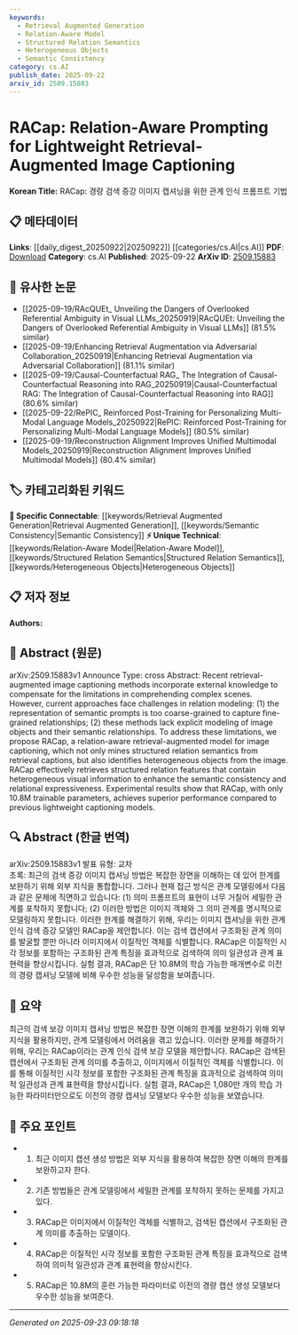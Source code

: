 ```yaml
---
keywords:
  - Retrieval Augmented Generation
  - Relation-Aware Model
  - Structured Relation Semantics
  - Heterogeneous Objects
  - Semantic Consistency
category: cs.AI
publish_date: 2025-09-22
arxiv_id: 2509.15883
---
```


<!-- KEYWORD_LINKING_METADATA:
{
  "processed_timestamp": "2025-09-23T09:18:18.617609",
  "vocabulary_version": "1.0",
  "selected_keywords": [
    "Retrieval Augmented Generation",
    "Relation-Aware Model",
    "Structured Relation Semantics",
    "Heterogeneous Objects",
    "Semantic Consistency"
  ],
  "rejected_keywords": [],
  "similarity_scores": {
    "Retrieval Augmented Generation": 0.82,
    "Relation-Aware Model": 0.77,
    "Structured Relation Semantics": 0.75,
    "Heterogeneous Objects": 0.72,
    "Semantic Consistency": 0.79
  },
  "extraction_method": "AI_prompt_based",
  "budget_applied": true,
  "candidates_json": {
    "candidates": [
      {
        "surface": "retrieval-augmented image captioning",
        "canonical": "Retrieval Augmented Generation",
        "aliases": [
          "RAG",
          "retrieval-augmented captioning"
        ],
        "category": "specific_connectable",
        "rationale": "Links to retrieval-augmented methods in multimodal contexts, enhancing connectivity with related works.",
        "novelty_score": 0.55,
        "connectivity_score": 0.85,
        "specificity_score": 0.78,
        "link_intent_score": 0.82
      },
      {
        "surface": "relation-aware model",
        "canonical": "Relation-Aware Model",
        "aliases": [
          "relation-aware architecture"
        ],
        "category": "unique_technical",
        "rationale": "Introduces a novel approach to modeling relationships in image captioning, offering unique insights.",
        "novelty_score": 0.72,
        "connectivity_score": 0.68,
        "specificity_score": 0.81,
        "link_intent_score": 0.77
      },
      {
        "surface": "structured relation semantics",
        "canonical": "Structured Relation Semantics",
        "aliases": [
          "relation semantics",
          "structured semantics"
        ],
        "category": "unique_technical",
        "rationale": "Focuses on the specific technique of extracting structured relationships, relevant for semantic analysis.",
        "novelty_score": 0.65,
        "connectivity_score": 0.7,
        "specificity_score": 0.79,
        "link_intent_score": 0.75
      },
      {
        "surface": "heterogeneous objects",
        "canonical": "Heterogeneous Objects",
        "aliases": [
          "diverse objects",
          "varied objects"
        ],
        "category": "unique_technical",
        "rationale": "Highlights the model's capability to identify diverse objects, a key feature in image analysis.",
        "novelty_score": 0.68,
        "connectivity_score": 0.66,
        "specificity_score": 0.76,
        "link_intent_score": 0.72
      },
      {
        "surface": "semantic consistency",
        "canonical": "Semantic Consistency",
        "aliases": [
          "consistent semantics"
        ],
        "category": "specific_connectable",
        "rationale": "Essential for ensuring coherent image captions, linking to broader semantic analysis topics.",
        "novelty_score": 0.58,
        "connectivity_score": 0.82,
        "specificity_score": 0.72,
        "link_intent_score": 0.79
      }
    ],
    "ban_list_suggestions": [
      "image captioning",
      "model"
    ]
  },
  "decisions": [
    {
      "candidate_surface": "retrieval-augmented image captioning",
      "resolved_canonical": "Retrieval Augmented Generation",
      "decision": "linked",
      "scores": {
        "novelty": 0.55,
        "connectivity": 0.85,
        "specificity": 0.78,
        "link_intent": 0.82
      }
    },
    {
      "candidate_surface": "relation-aware model",
      "resolved_canonical": "Relation-Aware Model",
      "decision": "linked",
      "scores": {
        "novelty": 0.72,
        "connectivity": 0.68,
        "specificity": 0.81,
        "link_intent": 0.77
      }
    },
    {
      "candidate_surface": "structured relation semantics",
      "resolved_canonical": "Structured Relation Semantics",
      "decision": "linked",
      "scores": {
        "novelty": 0.65,
        "connectivity": 0.7,
        "specificity": 0.79,
        "link_intent": 0.75
      }
    },
    {
      "candidate_surface": "heterogeneous objects",
      "resolved_canonical": "Heterogeneous Objects",
      "decision": "linked",
      "scores": {
        "novelty": 0.68,
        "connectivity": 0.66,
        "specificity": 0.76,
        "link_intent": 0.72
      }
    },
    {
      "candidate_surface": "semantic consistency",
      "resolved_canonical": "Semantic Consistency",
      "decision": "linked",
      "scores": {
        "novelty": 0.58,
        "connectivity": 0.82,
        "specificity": 0.72,
        "link_intent": 0.79
      }
    }
  ]
}
-->

# RACap: Relation-Aware Prompting for Lightweight Retrieval-Augmented Image Captioning

**Korean Title:** RACap: 경량 검색 증강 이미지 캡셔닝을 위한 관계 인식 프롬프트 기법

## 📋 메타데이터

**Links**: [[daily_digest_20250922|20250922]] [[categories/cs.AI|cs.AI]]
**PDF**: [Download](https://arxiv.org/pdf/2509.15883.pdf)
**Category**: cs.AI
**Published**: 2025-09-22
**ArXiv ID**: [2509.15883](https://arxiv.org/abs/2509.15883)

## 🔗 유사한 논문
- [[2025-09-19/RAcQUEt_ Unveiling the Dangers of Overlooked Referential Ambiguity in Visual LLMs_20250919|RAcQUEt: Unveiling the Dangers of Overlooked Referential Ambiguity in Visual LLMs]] (81.5% similar)
- [[2025-09-19/Enhancing Retrieval Augmentation via Adversarial Collaboration_20250919|Enhancing Retrieval Augmentation via Adversarial Collaboration]] (81.1% similar)
- [[2025-09-19/Causal-Counterfactual RAG_ The Integration of Causal-Counterfactual Reasoning into RAG_20250919|Causal-Counterfactual RAG: The Integration of Causal-Counterfactual Reasoning into RAG]] (80.6% similar)
- [[2025-09-22/RePIC_ Reinforced Post-Training for Personalizing Multi-Modal Language Models_20250922|RePIC: Reinforced Post-Training for Personalizing Multi-Modal Language Models]] (80.5% similar)
- [[2025-09-19/Reconstruction Alignment Improves Unified Multimodal Models_20250919|Reconstruction Alignment Improves Unified Multimodal Models]] (80.4% similar)

## 🏷️ 카테고리화된 키워드
**🔗 Specific Connectable**: [[keywords/Retrieval Augmented Generation|Retrieval Augmented Generation]], [[keywords/Semantic Consistency|Semantic Consistency]]
**⚡ Unique Technical**: [[keywords/Relation-Aware Model|Relation-Aware Model]], [[keywords/Structured Relation Semantics|Structured Relation Semantics]], [[keywords/Heterogeneous Objects|Heterogeneous Objects]]

## 📋 저자 정보

**Authors:** 

## 📄 Abstract (원문)

arXiv:2509.15883v1 Announce Type: cross 
Abstract: Recent retrieval-augmented image captioning methods incorporate external knowledge to compensate for the limitations in comprehending complex scenes. However, current approaches face challenges in relation modeling: (1) the representation of semantic prompts is too coarse-grained to capture fine-grained relationships; (2) these methods lack explicit modeling of image objects and their semantic relationships. To address these limitations, we propose RACap, a relation-aware retrieval-augmented model for image captioning, which not only mines structured relation semantics from retrieval captions, but also identifies heterogeneous objects from the image. RACap effectively retrieves structured relation features that contain heterogeneous visual information to enhance the semantic consistency and relational expressiveness. Experimental results show that RACap, with only 10.8M trainable parameters, achieves superior performance compared to previous lightweight captioning models.

## 🔍 Abstract (한글 번역)

arXiv:2509.15883v1 발표 유형: 교차  
초록: 최근의 검색 증강 이미지 캡셔닝 방법은 복잡한 장면을 이해하는 데 있어 한계를 보완하기 위해 외부 지식을 통합합니다. 그러나 현재 접근 방식은 관계 모델링에서 다음과 같은 문제에 직면하고 있습니다: (1) 의미 프롬프트의 표현이 너무 거칠어 세밀한 관계를 포착하지 못합니다; (2) 이러한 방법은 이미지 객체와 그 의미 관계를 명시적으로 모델링하지 못합니다. 이러한 한계를 해결하기 위해, 우리는 이미지 캡셔닝을 위한 관계 인식 검색 증강 모델인 RACap을 제안합니다. 이는 검색 캡션에서 구조화된 관계 의미를 발굴할 뿐만 아니라 이미지에서 이질적인 객체를 식별합니다. RACap은 이질적인 시각 정보를 포함하는 구조화된 관계 특징을 효과적으로 검색하여 의미 일관성과 관계 표현력을 향상시킵니다. 실험 결과, RACap은 단 10.8M의 학습 가능한 매개변수로 이전의 경량 캡셔닝 모델에 비해 우수한 성능을 달성함을 보여줍니다.

## 📝 요약

최근의 검색 보강 이미지 캡셔닝 방법은 복잡한 장면 이해의 한계를 보완하기 위해 외부 지식을 활용하지만, 관계 모델링에서 어려움을 겪고 있습니다. 이러한 문제를 해결하기 위해, 우리는 RACap이라는 관계 인식 검색 보강 모델을 제안합니다. RACap은 검색된 캡션에서 구조화된 관계 의미를 추출하고, 이미지에서 이질적인 객체를 식별합니다. 이를 통해 이질적인 시각 정보를 포함한 구조화된 관계 특징을 효과적으로 검색하여 의미적 일관성과 관계 표현력을 향상시킵니다. 실험 결과, RACap은 1,080만 개의 학습 가능한 파라미터만으로도 이전의 경량 캡셔닝 모델보다 우수한 성능을 보였습니다.

## 🎯 주요 포인트

- 1. 최근 이미지 캡션 생성 방법은 외부 지식을 활용하여 복잡한 장면 이해의 한계를 보완하고자 한다.
- 2. 기존 방법들은 관계 모델링에서 세밀한 관계를 포착하지 못하는 문제를 가지고 있다.
- 3. RACap은 이미지에서 이질적인 객체를 식별하고, 검색된 캡션에서 구조화된 관계 의미를 추출하는 모델이다.
- 4. RACap은 이질적인 시각 정보를 포함한 구조화된 관계 특징을 효과적으로 검색하여 의미적 일관성과 관계 표현력을 향상시킨다.
- 5. RACap은 10.8M의 훈련 가능한 파라미터로 이전의 경량 캡션 생성 모델보다 우수한 성능을 보여준다.


---

*Generated on 2025-09-23 09:18:18*